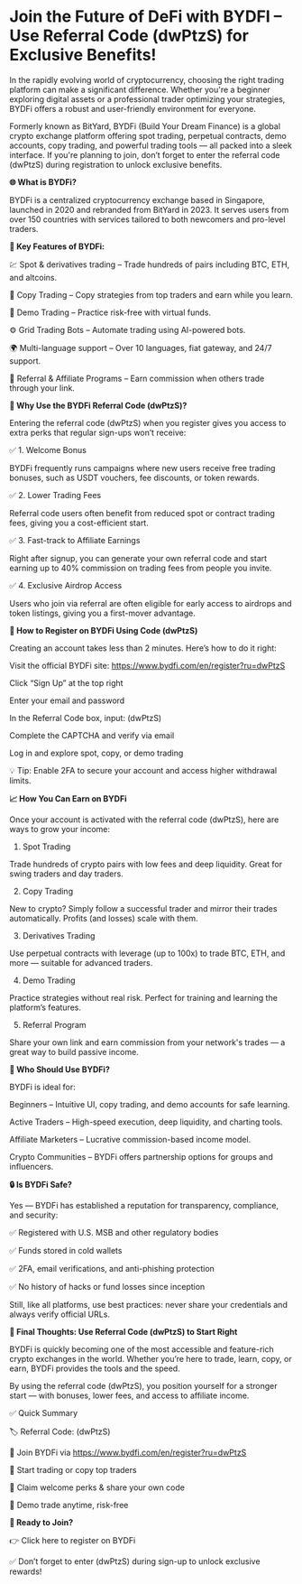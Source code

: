 #  Join the Future of DeFi with BYDFI – Use Referral Code (dwPtzS) for Exclusive Benefits!

In the rapidly evolving world of cryptocurrency, choosing the right trading platform can make a significant difference. Whether you're a beginner exploring digital assets or a professional trader optimizing your strategies, BYDFi offers a robust and user-friendly environment for everyone.

Formerly known as BitYard, BYDFi (Build Your Dream Finance) is a global crypto exchange platform offering spot trading, perpetual contracts, demo accounts, copy trading, and powerful trading tools — all packed into a sleek interface. If you're planning to join, don’t forget to enter the referral code (dwPtzS) during registration to unlock exclusive benefits.

**🌐 What is BYDFi?**

BYDFi is a centralized cryptocurrency exchange based in Singapore, launched in 2020 and rebranded from BitYard in 2023. It serves users from over 150 countries with services tailored to both newcomers and pro-level traders.

**🔑 Key Features of BYDFi:**

💹 Spot & derivatives trading – Trade hundreds of pairs including BTC, ETH, and altcoins.

👥 Copy Trading – Copy strategies from top traders and earn while you learn.

🧪 Demo Trading – Practice risk-free with virtual funds.

⚙️ Grid Trading Bots – Automate trading using AI-powered bots.

🌍 Multi-language support – Over 10 languages, fiat gateway, and 24/7 support.

🤝 Referral & Affiliate Programs – Earn commission when others trade through your link.

**🎁 Why Use the BYDFi Referral Code (dwPtzS)?**

Entering the referral code (dwPtzS) when you register gives you access to extra perks that regular sign-ups won’t receive:

✅ 1. Welcome Bonus

BYDFi frequently runs campaigns where new users receive free trading bonuses, such as USDT vouchers, fee discounts, or token rewards.

✅ 2. Lower Trading Fees

Referral code users often benefit from reduced spot or contract trading fees, giving you a cost-efficient start.

✅ 3. Fast-track to Affiliate Earnings

Right after signup, you can generate your own referral code and start earning up to 40% commission on trading fees from people you invite.

✅ 4. Exclusive Airdrop Access

Users who join via referral are often eligible for early access to airdrops and token listings, giving you a first-mover advantage.

**📝 How to Register on BYDFi Using Code (dwPtzS)**

Creating an account takes less than 2 minutes. Here’s how to do it right:

Visit the official BYDFi site: https://www.bydfi.com/en/register?ru=dwPtzS

Click “Sign Up” at the top right

Enter your email and password

In the Referral Code box, input: (dwPtzS)

Complete the CAPTCHA and verify via email

Log in and explore spot, copy, or demo trading

💡 Tip: Enable 2FA to secure your account and access higher withdrawal limits.

**📈 How You Can Earn on BYDFi**

Once your account is activated with the referral code (dwPtzS), here are ways to grow your income:

1. Spot Trading

Trade hundreds of crypto pairs with low fees and deep liquidity. Great for swing traders and day traders.

2. Copy Trading

New to crypto? Simply follow a successful trader and mirror their trades automatically. Profits (and losses) scale with them.

3. Derivatives Trading

Use perpetual contracts with leverage (up to 100x) to trade BTC, ETH, and more — suitable for advanced traders.

4. Demo Trading

Practice strategies without real risk. Perfect for training and learning the platform’s features.

5. Referral Program

Share your own link and earn commission from your network's trades — a great way to build passive income.

**👤 Who Should Use BYDFi?**

BYDFi is ideal for:

Beginners – Intuitive UI, copy trading, and demo accounts for safe learning.

Active Traders – High-speed execution, deep liquidity, and charting tools.

Affiliate Marketers – Lucrative commission-based income model.

Crypto Communities – BYDFi offers partnership options for groups and influencers.

**🔒 Is BYDFi Safe?**

Yes — BYDFi has established a reputation for transparency, compliance, and security:

✅ Registered with U.S. MSB and other regulatory bodies

✅ Funds stored in cold wallets

✅ 2FA, email verifications, and anti-phishing protection

✅ No history of hacks or fund losses since inception

Still, like all platforms, use best practices: never share your credentials and always verify official URLs.

**📣 Final Thoughts: Use Referral Code (dwPtzS) to Start Right**

BYDFi is quickly becoming one of the most accessible and feature-rich crypto exchanges in the world. Whether you’re here to trade, learn, copy, or earn, BYDFi provides the tools and the speed.

By using the referral code (dwPtzS), you position yourself for a stronger start — with bonuses, lower fees, and access to affiliate income.

✅ Quick Summary

🏷 Referral Code: (dwPtzS)

🚀 Join BYDFi via https://www.bydfi.com/en/register?ru=dwPtzS

💸 Start trading or copy top traders

🎁 Claim welcome perks & share your own code

📲 Demo trade anytime, risk-free

**🔗 Ready to Join?**

👉 Click here to register on BYDFi

✅ Don’t forget to enter (dwPtzS) during sign-up to unlock exclusive rewards!



